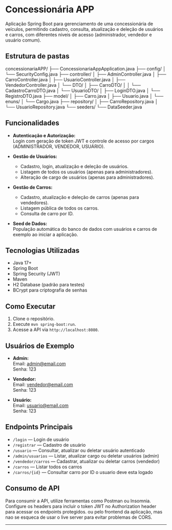 
# Concessionária APP

Aplicação Spring Boot para gerenciamento de uma concessionária de veículos, permitindo cadastro, consulta, atualização e deleção de usuários e carros, com diferentes níveis de acesso (administrador, vendedor e usuário comum).

## Estrutura de pastas
concessionariaAPP/
                    ├── ConcessionariaAppApplication.java
                    ├── config/
                    │   └── SecurityConfig.java
                    ├── controller/
                    │   ├── AdminController.java
                    │   ├── CarroController.java
                    │   ├── UsuarioController.java
                    │   ├── VendedorController.java
                    │   └── DTO/
                    │       ├── CarroDTO/
                    │       │   └── CadastroCarroDTO.java
                    │       └── UsuarioDTO/
                    │           ├── LoginDTO.java
                    │           └── RegistroDTO.java
                    ├── model/
                    │   ├── Carro.java
                    │   ├── Usuario.java
                    │   └── enuns/
                    │       └── Cargo.java
                    ├── repository/
                    │   ├── CarroRepository.java
                    │   └── UsuarioRepository.java
                    └── seeders/
                        └── DataSeeder.java

## Funcionalidades

- **Autenticação e Autorização:**  
  Login com geração de token JWT e controle de acesso por cargos (ADMINISTRADOR, VENDEDOR, USUÁRIO).

- **Gestão de Usuários:**
    - Cadastro, login, atualização e deleção de usuários.
    - Listagem de todos os usuários (apenas para administradores).
    - Alteração de cargo de usuários (apenas para administradores).

- **Gestão de Carros:**
    - Cadastro, atualização e deleção de carros (apenas para vendedores).
    - Listagem pública de todos os carros.
    - Consulta de carro por ID.

- **Seed de Dados:**  
  População automática do banco de dados com usuários e carros de exemplo ao iniciar a aplicação.

## Tecnologias Utilizadas

- Java 17+
- Spring Boot
- Spring Security (JWT)
- Maven
- H2 Database (padrão para testes)
- BCrypt para criptografia de senhas

## Como Executar

1. Clone o repositório.
2. Execute `mvn spring-boot:run`.
3. Acesse a API via `http://localhost:8080`.

## Usuários de Exemplo

- **Admin:**  
  Email: admin@email.com  
  Senha: 123

- **Vendedor:**  
  Email: vendedor@email.com  
  Senha: 123

- **Usuário:**  
  Email: usuario@email.com  
  Senha: 123

## Endpoints Principais

- `/login` — Login de usuário
- `/registrar` — Cadastro de usuário
- `/usuario` — Consultar, atualizar ou deletar usuário autenticado
- `/admin/usuarios` — Listar, atualizar cargo ou deletar usuários (admin)
- `/vendedor/carros` — Cadastrar, atualizar ou deletar carros (vendedor)
- `/carros` — Listar todos os carros
- `/carros/{id}` — Consultar carro por ID o usuario deve esta logado

## Consumo de API
Para consumir a API, utilize ferramentas como Postman ou Insomnia. Configure os headers para incluir o token JWT no Authorization header para acessar os endpoints protegidos. ou pelo frontend da aplicação, mas nao se esqueca de usar o live server para evitar problemas de CORS.

---
